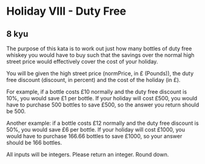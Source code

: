 # Holiday VIII - Duty Free
## 8 kyu

The purpose of this kata is to work out just how many bottles of duty free whiskey you would have to buy such that the savings over the normal high street price would effectively cover the cost of your holiday.

You will be given the high street price (normPrice, in £ (Pounds)), the duty free discount (discount, in percent) and the cost of the holiday (in £).

For example, if a bottle costs £10 normally and the duty free discount is 10%, you would save £1 per bottle. If your holiday will cost £500, you would have to purchase 500 bottles to save £500, so the answer you return should be 500.

Another example: if a bottle costs £12 normally and the duty free discount is 50%, you would save £6 per bottle. If your holiday will cost £1000, you would have to purchase 166.66 bottles to save £1000, so your answer should be 166 bottles.

All inputs will be integers. Please return an integer. Round down.

